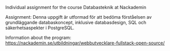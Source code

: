 Individual assignment for the course Databasteknik at Nackademin

Assignment:
Denna uppgift är utformad för att bedöma förståelsen av grundläggande databaskoncept, inklusive databasdesign, SQL och säkerhetsaspekter i PostgreSQL.

Information about the program:
https://nackademin.se/utbildningar/webbutvecklare-fullstack-open-source/
